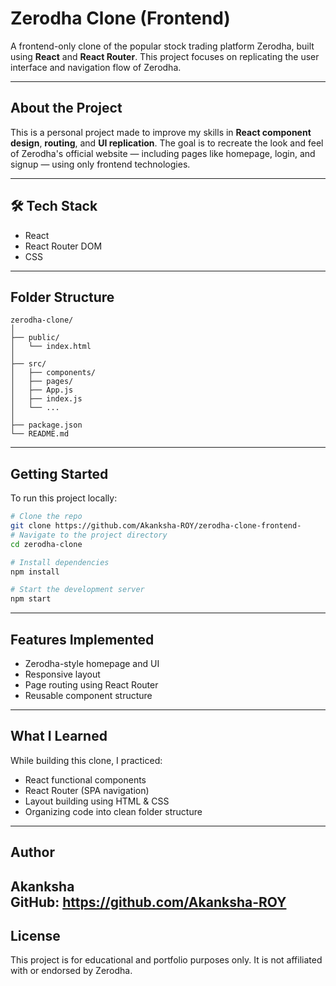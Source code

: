 #  Zerodha Clone (Frontend)

A frontend-only clone of the popular stock trading platform Zerodha, built using **React** and **React Router**. This project focuses on replicating the user interface and navigation flow of Zerodha.

---

##  About the Project

This is a personal project made to improve my skills in **React component design**, **routing**, and **UI replication**. The goal is to recreate the look and feel of Zerodha's official website — including pages like homepage, login, and signup — using only frontend technologies.

---

## 🛠 Tech Stack

-  React
-  React Router DOM
-  CSS



---

##  Folder Structure

```
zerodha-clone/
│
├── public/
│   └── index.html
│
├── src/
│   ├── components/
│   ├── pages/
│   ├── App.js
│   ├── index.js
│   └── ...
│
├── package.json
└── README.md
```

---

##  Getting Started

To run this project locally:

```bash
# Clone the repo
git clone https://github.com/Akanksha-ROY/zerodha-clone-frontend-
# Navigate to the project directory
cd zerodha-clone

# Install dependencies
npm install

# Start the development server
npm start
```

---

##  Features Implemented

-  Zerodha-style homepage and UI
- Responsive layout
-  Page routing using React Router
-  Reusable component structure

---

##  What I Learned

While building this clone, I practiced:

- React functional components
- React Router (SPA navigation)
- Layout building using HTML & CSS
- Organizing code into clean folder structure

---

##  Author

 **Akanksha**  
GitHub: https://github.com/Akanksha-ROY
---

##  License

This project is for educational and portfolio purposes only. It is not affiliated with or endorsed by Zerodha.
